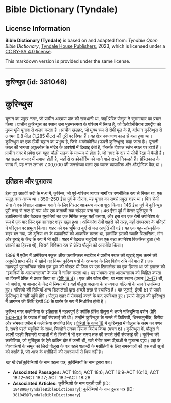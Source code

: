 # Bible Dictionary (Tyndale)

## License Information

**Bible Dictionary (Tyndale)** is based on and adapted from: _Tyndale Open Bible Dictionary_, [Tyndale House Publishers](https://tyndaleopenresources.com/), 2023, which is licensed under a [CC BY-SA 4.0 license](https://creativecommons.org/licenses/by-sa/4.0/legalcode.en).

This markdown version is provided under the same license.



--------------------------------

## कुरिन्थुस (id: 381046)

कुरिन्थुस
=========

यूनान का प्रमुख नगर, जो प्राचीन अखाया प्रांत की राजधानी था, जहाँ प्रेरित पौलुस ने सुसमाचार का प्रचार किया। प्राचीन कुरिन्थुस का स्थान उस भूडमरूमध्य के पश्चिम में स्थित है, जो पेलोपोनेसियन प्रायद्वीप को मुख्य भूमि यूनान से अलग करता है। प्राचीन खंडहर, जो मुख्य रूप से रोमी मूल के हैं, वर्तमान कुरिन्थुस से लगभग 0\.8 मील (1,285 मीटर) की दूरी पर स्थित हैं। यह क्षेत्र नवपाषाण काल से बसा हुआ था। कुरिन्थुस पर एक ऊँची चट्टान का प्रभुत्व है, जिसे अक्रोकोरिंथ (ऊपरी कुरिन्थुस) कहा जाता है। यूनानी काल की भव्यता अपुल्लोस के मंदिर के अवशेषों में दिखाई देती है, जिसके विशाल स्तंभ स्थल पर हावी हैं। प्राचीन नगर में प्रवेश एक बहुत चौड़ी सड़क के माध्यम से होता है, जो नगर के द्वार से सीधी रेखा में फैली है। यह सड़क बाजार में समाप्त होती है, जहाँ से अक्रोकोरिंथ को जाने वाले रास्ते निकलते हैं। प्रेरितकाल के समय में, यह नगर लगभग 7,00,000 की जनसंख्या वाला एक व्यस्त व्यापारिक और औद्योगिक केंद्र था।

इतिहास और पुरातत्व
------------------

ईसा पूर्व आठवीं सदी के मध्य में, कुरिन्थ, जो पूर्व\-पश्चिम व्यापार मार्गों पर रणनीतिक रूप से स्थित था, एक समृद्ध नगर\-राज्य था। 350–250 ईसा पूर्व के दौरान, यह यूनान का सबसे प्रमुख शहर था। फिर रोमी सेना ने एक विशाल साम्राज्य बनाने के लिए निरंतर आक्रमण करना शुरू किया। 146 ईसा पूर्व में कुरिन्थुस पूरी तरह से नष्ट हो गया और एक शताब्दी तक खंडहर बना रहा। 46 ईसा पूर्व में कैसर यूलियुस ने इतालियानी और बेदखल यूनानियों का एक मिश्रित समूह यहाँ बसाया, और इस बार एक रोमी उपनिवेश के रूप में एक बार फिर एक शानदार शहर खड़ा हुआ। अधिकांश रोमी शहरों की तरह, यहाँ संगमरमर के मन्दिरों ने परिदृश्य पर प्रभुत्व किया। शहर को एक भूमिगत कुएँ से जल आपूर्ति की गई। यह एक बहु\-सांस्कृतिक शहर बन गया, जो दुनिया भर के व्यापारियों को आकर्षित करता था, हालाँकि इसकी ख्याति विलासिता, भोग और बुराई के केंद्र के रूप में भी बढ़ी। शहर में बेदखल यहूदियों का एक बड़ा उपनिवेश विकसित हुआ (जो प्रवासी का हिस्सा थे), जिसने निश्चित रूप से प्रेरित पौलुस को आकर्षित किया।

1896 में एथेंस में अमेरिकन स्कूल ऑफ क्लासिकल स्टडीज ने प्राचीन स्थल की खुदाई शुरू करने की अनुमति प्राप्त की। ये खोजें नए नियम कुरिन्थ पत्रों के अध्ययन के लिए विशेष रुचि की बात हैं। एक महत्वपूर्ण पुरातात्विक खोज एक द्वार की चौखट थी जिस पर एक शिलालेख का एक हिस्सा था जो इमारत को “इब्रानियों के आराधनालय” के रूप में नामित करता था। यह संभवतः उस आराधनालय को चिह्नित करता था जिसमें प्रेरित ने प्रचार किया था ([प्रेरि 18:4](https://ref.ly/Acts18:4))। एक और खोज बीमा, या न्याय स्थान (वचन [12–17](https://ref.ly/Acts18:12-Acts18:17)) थी, जो अगोरा, या बाजार के केंद्र में स्थित थी। वहाँ पौलुस अखाया के राज्यपाल गल्लियो के सामने उपस्थित हुए। गल्लियो की तिथियाँ अन्य शिलालेखों द्वारा अच्छी तरह से स्थापित हैं। वह जुलाई, ईस्वी 51 से पहले कुरिन्थुस में नहीं पहुँचे होंगे। पौलुस शहर में सेवकाई करने के बाद उपस्थित हुए। इससे पौलुस की कुरिन्थुस में आगमन की तिथि ईस्वी 50 के प्रारंभ के रूप में निर्धारित होती है।

कुरिन्थ नगर कलीसिया के इतिहास में महत्वपूर्ण है क्योंकि प्रेरित पौलुस ने अपने मकिदुनिया दर्शन ([प्रेरि 16:9–10](https://ref.ly/Acts16:9-Acts16:10)) के जवाब में यहाँ सेवकाई की थी। उन्होंने कुरिन्थुस के रास्ते में फिलिप्पी, थिस्सलुनीके, बिरीया और संभवतः एथेंस में कलीसिया स्थापित किए। [प्रेरितों के काम 18](https://ref.ly/Acts18:1-Acts18:28) में कुरिन्थुस में पौलुस के काम का वर्णन है, सबसे पहले यहूदियों के साथ, जिन्होंने उनका हिंसक विरोध किया (वचन [6](https://ref.ly/Acts18:6))। कुरिन्थुस में, पौलुस ने अपनी पहली मिशनरी यात्राओं में से किसी में भी उस समय तक की सबसे लंबी सेवकाई की। कुरिन्थ की कलीसिया, जो मूर्तिपूजा के ऐसे कठिन दौर में जन्मी थी, उसे गंभीर जन्म पीड़ाओं से गुजरना पड़ा। वहां के विश्वासियों के समूह को लिखे पौलुस के पत्र पहले शताब्दी के मसीहियों के लिए समस्याओं की एक बड़ी सूची को दर्शाते हैं, जो आज के मसीहियों की समस्याओं से भिन्न नहीं है।

*यह भी देखें* कुरिन्थियों के नाम पहला पत्र; कुरिन्थियों के नाम दूसरा पत्र।

* **Associated Passages:** ACT 18:4; ACT 18:6; ACT 16:9–ACT 16:10; ACT 18:12–ACT 18:17; ACT 18:1–ACT 18:28
* **Associated Articles:** कुरिन्थियों के नाम पहली पत्री (ID: `184890@TyndaleBibleDictionary`); कुरिन्थियों के नाम दूसरा पत्र (ID: `381045@TyndaleBibleDictionary`)

